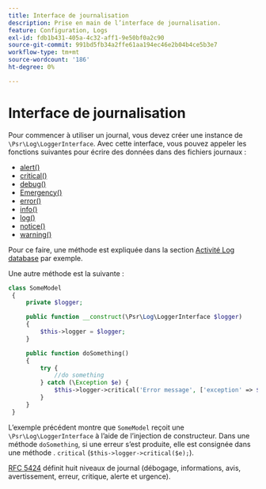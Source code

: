```yaml
---
title: Interface de journalisation
description: Prise en main de l’interface de journalisation.
feature: Configuration, Logs
exl-id: fdb1b431-405a-4c32-aff1-9e50bf0a2c90
source-git-commit: 991bd5fb34a2ffe61aa194ec46e2b04b4ce5b3e7
workflow-type: tm+mt
source-wordcount: '186'
ht-degree: 0%

---
```


# Interface de journalisation

Pour commencer à utiliser un journal, vous devez créer une instance de `\Psr\Log\LoggerInterface`. Avec cette interface, vous pouvez appeler les fonctions suivantes pour écrire des données dans des fichiers journaux :

- [alert()](https://github.com/php-fig/log/blob/master/src/LoggerInterface.php#L43)
- [critical()](https://github.com/php-fig/log/blob/master/src/LoggerInterface.php#L55)
- [debug()](https://github.com/php-fig/log/blob/master/src/LoggerInterface.php#L111)
- [Emergency()](https://github.com/php-fig/log/blob/master/src/LoggerInterface.php#L30)
- [error()](https://github.com/php-fig/log/blob/master/src/LoggerInterface.php#L66)
- [info()](https://github.com/php-fig/log/blob/master/src/LoggerInterface.php#L101)
- [log()](https://github.com/php-fig/log/blob/master/src/LoggerInterface.php#L122)
- [notice()](https://github.com/php-fig/log/blob/master/src/LoggerInterface.php#L89)
- [warning()](https://github.com/php-fig/log/blob/master/src/LoggerInterface.php#L79)

Pour ce faire, une méthode est expliquée dans la section [Activité Log database](../logs/database-activity.md) par exemple.

Une autre méthode est la suivante :

```php
class SomeModel
 {
     private $logger;

     public function __construct(\Psr\Log\LoggerInterface $logger)
     {
         $this->logger = $logger;
     }

     public function doSomething()
     {
         try {
             //do something
         } catch (\Exception $e) {
             $this->logger->critical('Error message', ['exception' => $e]);
         }
     }
 }
```

L’exemple précédent montre que `SomeModel` reçoit une `\Psr\Log\LoggerInterface` à l’aide de l’injection de constructeur. Dans une méthode `doSomething`, si une erreur s’est produite, elle est consignée dans une méthode . `critical` (`$this->logger->critical($e);`).

[RFC 5424](https://datatracker.ietf.org/doc/html/rfc5424) définit huit niveaux de journal (débogage, informations, avis, avertissement, erreur, critique, alerte et urgence).
